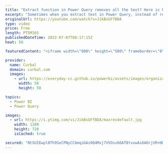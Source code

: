 ```yaml
---
title: "Extract function in Power Query removes all the text? Here is how to fix it."
excerpt: "Sometimes when you extract text in Power Query, instead of removing the text you specified, it removes the entire text. In this video I will show you when it happens and how to get around the problem.  00:00 Intro 02:00 How to do it on rows 03:00 How to do it on column headers  Here you can download"
originalUrl: https://youtube.com/watch?v=JikBsGFfBDA
type: video
price: Free
length: PT5M16S
publishedDateTime: 2022-07-07T08:17:15Z
heat: 50

featuredContent: "<iframe width=\"800\" height=\"500\" frameborder=\"0\" src=\"https://www.youtube.com/embed/JikBsGFfBDA\" allow=\"accelerometer; autoplay; encrypted-media; gyroscope; picture-in-picture\" allowfullscreen></iframe>"

provider:
  name: Curbal
  domain: curbal.com
  images:
    - url: https://everyday-cc.github.io/powerbi/assets/images/organizations/curbal.com-50x50.jpg
      width: 50
      height: 50

topics:
  - Power BI
  - Power Query

images:
  - url: https://i.ytimg.com/vi/JikBsGFfBDA/maxresdefault.jpg
    width: 1280
    height: 720
    isCached: true

secured: "NtSUIEwpl0Th9SeCPNyCCbmqiGAs9Q4Mxj7VVOsv66AT8tvxwAs6AOrjVR+HDdPYDjDPppiIUA9Vve9Mbe6oto3QXeLDzBZkSr+2aaDcMUApxNkMd+ZYK+v4wQEEn3nK5pAH89cbKg4IH+Zt9P4UDF36c7S25HUEzuDi6mdvF/Y/oTJA6bhRZFjdw+d0C3aB3rVS4cS+hKHHyd/MEQM821fneVmD/1w0Gjs8qTCo5fnfIyQCZd4vNPDzYFL0s60CWIPFLjubBr0Q0Qb5bx5//OlUWVuHAuw1Mw/FxHUWDlXW9PormSC/tXZGpcftZ9LUr+HpuVfp+YNC5q7LkLGUJtdmV6fiPARxfGnTTQ5Vg4DifxtXzWkjiFxkDxy25HvV2HwVUKND+rs2frgI4wRYYnTMD4VOZmUhl0RficBs/MY=;+Vc7Z3wXlhwm7f30yKw8qA=="
---
```


